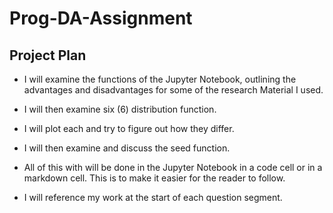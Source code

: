 # Prog-DA-Assignment

## Project Plan
- I will examine the functions of the Jupyter Notebook, outlining the advantages and disadvantages for some of the research Material I used. 
- I will then examine six (6) distribution function.
- I will plot each and try to figure out how they differ.
- I will then examine and discuss the seed function. 


- All of this with will be done in the Jupyter Notebook in a code cell or in a markdown cell. This is to make it easier for the reader to follow.  
- I will reference my work at the start of each question segment.
